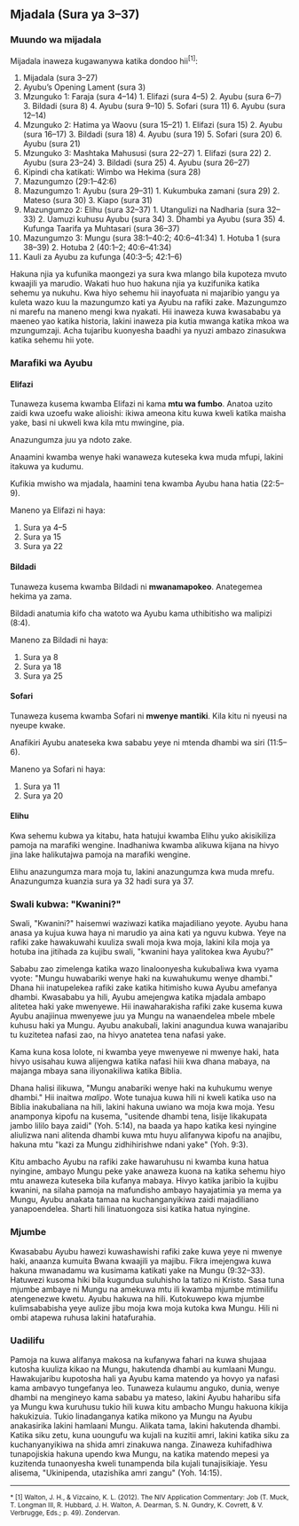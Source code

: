 ## Mjadala (Sura ya 3–37)

### Muundo wa mijadala

Mijadala inaweza kugawanywa katika dondoo hii<sup>[1]</sup>:

<!-- prettier-ignore -->
1. Mijadala (sura 3–27)
  1. Ayubu’s Opening Lament (sura 3)
  2. Mzunguko 1: Faraja (sura 4–14)
    1. Elifazi (sura 4–5)
    2. Ayubu (sura 6–7)
    3. Bildadi (sura 8)
    4. Ayubu (sura 9–10)
    5. Sofari (sura 11)
    6. Ayubu (sura 12–14)
  3. Mzunguko 2: Hatima ya Waovu (sura 15–21)
    1. Elifazi (sura 15)
    2. Ayubu (sura 16–17)
    3. Bildadi (sura 18)
    4. Ayubu (sura 19)
    5. Sofari (sura 20)
    6. Ayubu (sura 21)
  4. Mzunguko 3: Mashtaka Mahususi (sura 22–27)
    1. Elifazi (sura 22)
    2. Ayubu (sura 23–24)
    3. Bildadi (sura 25)
    4. Ayubu (sura 26–27)
2. Kipindi cha katikati: Wimbo wa Hekima (sura 28)
3. Mazungumzo (29:1–42:6)
  1. Mazungumzo 1: Ayubu (sura 29–31)
    1. Kukumbuka zamani (sura 29)
    2. Mateso (sura 30)
    3. Kiapo (sura 31)
  2. Mazungumzo 2: Elihu (sura 32–37)
    1. Utangulizi na Nadharia (sura 32–33)
    2. Uamuzi kuhusu Ayubu (sura 34)
    3. Dhambi ya Ayubu (sura 35)
    4. Kufunga Taarifa ya Muhtasari (sura 36–37)
  3. Mazungumzo 3: Mungu (sura 38:1–40:2; 40:6–41:34)
    1. Hotuba 1 (sura 38–39)
    2. Hotuba 2 (40:1–2; 40:6–41:34)
  4. Kauli za Ayubu za kufunga (40:3–5; 42:1–6)
<!-- prettier-ignore-end -->

Hakuna njia ya kufunika maongezi ya sura kwa mlango bila kupoteza mvuto kwaajili ya marudio. Wakati huo huo hakuna njia ya kuzifunika katika sehemu ya nukuhu. Kwa hiyo sehemu hii inayofuata ni majaribio yangu ya kuleta wazo kuu la mazungumzo kati ya Ayubu na rafiki zake. Mazungumzo ni marefu na maneno mengi kwa nyakati. Hii inaweza kuwa kwasababu ya maeneo yao katika historia, lakini inaweza pia kutia mwanga katika mkoa wa mzungumzaji. Acha tujaribu kuonyesha baadhi ya nyuzi ambazo zinasukwa katika sehemu hii yote.

### Marafiki wa Ayubu

#### Elifazi

Tunaweza kusema kwamba Elifazi ni kama **mtu wa fumbo**. Anatoa uzito zaidi kwa uzoefu wake alioishi: ikiwa ameona kitu kuwa kweli katika maisha yake, basi ni ukweli kwa kila mtu mwingine, pia.

Anazungumza juu ya ndoto zake.

Anaamini kwamba wenye haki wanaweza kuteseka kwa muda mfupi, lakini itakuwa ya kudumu.

Kufikia mwisho wa mjadala, haamini tena kwamba Ayubu hana hatia (22:5&ndash;9).

Maneno ya Elifazi ni haya:

1. Sura ya 4&ndash;5
2. Sura ya 15
3. Sura ya 22

#### Bildadi

Tunaweza kusema kwamba Bildadi ni **mwanamapokeo**. Anategemea hekima ya zama.

Bildadi anatumia kifo cha watoto wa Ayubu kama uthibitisho wa malipizi (8:4).

Maneno za Bildadi ni haya:

1. Sura ya 8
2. Sura ya 18
3. Sura ya 25

#### Sofari

Tunaweza kusema kwamba Sofari ni **mwenye mantiki**. Kila kitu ni nyeusi na nyeupe kwake.

Anafikiri Ayubu anateseka kwa sababu yeye ni mtenda dhambi wa siri (11:5&ndash;6).

Maneno ya Sofari ni haya:

1. Sura ya 11
2. Sura ya 20

#### Elihu

Kwa sehemu kubwa ya kitabu, hata hatujui kwamba Elihu yuko akisikiliza pamoja na marafiki wengine. Inadhaniwa kwamba alikuwa kijana na hivyo jina lake halikutajwa pamoja na marafiki wengine.

Elihu anazungumza mara moja tu, lakini anazungumza kwa muda mrefu. Anazungumza kuanzia sura ya 32 hadi sura ya 37.

### Swali kubwa: "Kwanini?"

Swali, "Kwanini?" haisemwi waziwazi katika majadiliano yeyote. Ayubu hana anasa ya kujua kuwa haya ni marudio ya aina kati ya nguvu kubwa. Yeye na rafiki zake hawakuwahi kuuliza swali moja kwa moja, lakini kila moja ya hotuba ina jitihada za kujibu swali, "kwanini haya yalitokea kwa Ayubu?"

Sababu zao zimelenga katika wazo linaloonyesha kukubaliwa kwa vyama vyote: "Mungu huwabariki wenye haki na kuwahukumu wenye dhambi." Dhana hii inatupelekea rafiki zake katika hitimisho kuwa Ayubu amefanya dhambi. Kwasababu ya hili, Ayubu amejengwa katika mjadala ambapo alitetea haki yake mwenyewe. Hii inawaharakisha rafiki zake kusema kuwa Ayubu anajiinua mwenyewe juu ya Mungu na wanaendelea mbele mbele kuhusu haki ya Mungu. Ayubu anakubali, lakini anagundua kuwa wanajaribu tu kuzitetea nafasi zao, na hivyo anatetea tena nafasi yake.

Kama kuna kosa lolote, ni kwamba yeye mwenyewe ni mwenye haki, hata hivyo usisahau kuwa alijengwa katika nafasi hiii kwa dhana mabaya, na majanga mbaya sana iliyonakiliwa katika Biblia.

Dhana halisi ilikuwa, "Mungu anabariki wenye haki na kuhukumu wenye dhambi." Hii inaitwa _malipo_. Wote tunajua kuwa hili ni kweli katika uso na Biblia inakubaliana na hili, lakini hakuna uwiano wa moja kwa moja. Yesu anamponya kipofu na kusema, "usitende dhambi tena, lisije likakupata jambo lililo baya zaidi" (Yoh. 5:14), na baada ya hapo katika kesi nyingine aliulizwa nani alitenda dhambi kuwa mtu huyu alifanywa kipofu na anajibu, hakuna mtu "kazi za Mungu zidhihirishwe ndani yake" (Yoh. 9:3).

Kitu ambacho Ayubu na rafiki zake hawaruhusu ni kwamba kuna hatua nyingine, ambayo Mungu peke yake anaweza kuona na katika sehemu hiyo mtu anaweza kuteseka bila kufanya mabaya. Hivyo katika jaribio la kujibu kwanini, na silaha pamoja na mafundisho ambayo hayajatimia ya mema ya Mungu, Ayubu anakata tamaa na kuchanganyikiwa zaidi majadiliano yanapoendelea. Sharti hili linatuongoza sisi katika hatua nyingine.

### Mjumbe

Kwasababu Ayubu hawezi kuwashawishi rafiki zake kuwa yeye ni mwenye haki, anaanza kumuita Bwana kwaajili ya majibu. Fikra imejengwa kuwa hakuna mwanadamu wa kusimama katikati yake na Mungu (9:32–33). Hatuwezi kusoma hiki bila kugundua suluhisho la tatizo ni Kristo. Sasa tuna mjumbe ambaye ni Mungu na amekuwa mtu ili kwamba mjumbe mtimilifu atengenezwe kwetu. Ayubu hakuwa na hili. Kutokuwepo kwa mjumbe kulimsababisha yeye aulize jibu moja kwa moja kutoka kwa Mungu. Hili ni ombi atapewa ruhusa lakini hatafurahia.

### Uadilifu

Pamoja na kuwa alifanya makosa na kufanywa fahari na kuwa shujaaa kutosha kuuliza kikao na Mungu, hakutenda dhambi au kumlaani Mungu. Hawakujaribu kupotosha hali ya Ayubu kama matendo ya hovyo ya nafasi kama ambavyo tungefanya leo. Tunaweza kulaumu anguko, dunia, wenye dhambi na mengineyo kama sababu ya mateso, lakini Ayubu haharibu sifa ya Mungu kwa kuruhusu tukio hili kuwa kitu ambacho Mungu hakuona kikija hakukizuia. Tukio linadanganya katika mikono ya Mungu na Ayubu anakasirika lakini hamlaani Mungu. Alikata tama, lakini hakutenda dhambi. Katika siku zetu, kuna uoungufu wa kujali na kuzitii amri, lakini katika siku za kuchanyanyikiwa na shida amri zinakuwa nanga. Zinaweza kuhifadhiwa tunapojiskia hakuna upendo kwa Mungu, na katika matendo mepesi ya kuzitenda tunaonyesha kweli tunampenda bila kujali tunajisikiaje. Yesu alisema, "Ukinipenda, utazishika amri zangu" (Yoh. 14:15).

<hr />

<small>
* [1] Walton, J. H., & Vizcaino, K. L. (2012). The NIV Application Commentary: Job (T. Muck, T. Longman III, R. Hubbard, J. H. Walton, A. Dearman, S. N. Gundry, K. Covrett, & V. Verbrugge, Eds.; p. 49). Zondervan.
</small>
